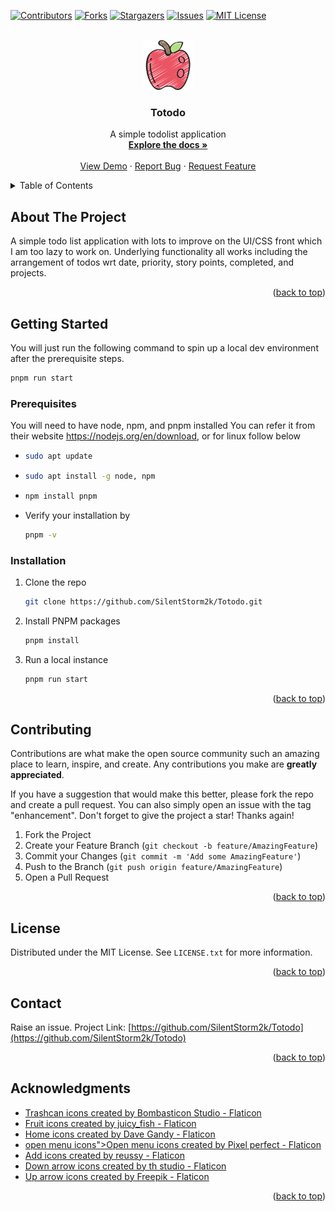<!-- Copyright notice for this README.md template -->

<!-- MIT License

Copyright (c) 2021 Othneil Drew

Permission is hereby granted, free of charge, to any person obtaining a copy
of this software and associated documentation files (the "Software"), to deal
in the Software without restriction, including without limitation the rights
to use, copy, modify, merge, publish, distribute, sublicense, and/or sell
copies of the Software, and to permit persons to whom the Software is
furnished to do so, subject to the following conditions:

The above copyright notice and this permission notice shall be included in all
copies or substantial portions of the Software.

THE SOFTWARE IS PROVIDED "AS IS", WITHOUT WARRANTY OF ANY KIND, EXPRESS OR
IMPLIED, INCLUDING BUT NOT LIMITED TO THE WARRANTIES OF MERCHANTABILITY,
FITNESS FOR A PARTICULAR PURPOSE AND NONINFRINGEMENT. IN NO EVENT SHALL THE
AUTHORS OR COPYRIGHT HOLDERS BE LIABLE FOR ANY CLAIM, DAMAGES OR OTHER
LIABILITY, WHETHER IN AN ACTION OF CONTRACT, TORT OR OTHERWISE, ARISING FROM,
OUT OF OR IN CONNECTION WITH THE SOFTWARE OR THE USE OR OTHER DEALINGS IN THE
SOFTWARE. -->

<a name="readme-top"></a>

<!-- PROJECT SHIELDS -->
<!--
*** I'm using markdown "reference style" links for readability.
*** Reference links are enclosed in brackets [ ] instead of parentheses ( ).
*** See the bottom of this document for the declaration of the reference variables
*** for contributors-url, forks-url, etc. This is an optional, concise syntax you may use.
*** https://www.markdownguide.org/basic-syntax/#reference-style-links
-->

[![Contributors][contributors-shield]][contributors-url]
[![Forks][forks-shield]][forks-url]
[![Stargazers][stars-shield]][stars-url]
[![Issues][issues-shield]][issues-url]
[![MIT License][license-shield]][license-url]

<!-- PROJECT LOGO -->
<br />
<div align="center">
  <a href="https://github.com/SilentStorm2k/Totodo">
    <img src="./src/assets/images/logo.png" alt="Logo" width="80" height="80">
  </a>

<h3 align="center">Totodo</h3>

  <p align="center">
    A simple todolist application 
    <br />
    <a href="https://github.com/SilentStorm2k/Totodo"><strong>Explore the docs »</strong></a>
    <br />
    <br />
    <a href="https://silentstorm2k.github.io/ToTodo/">View Demo</a>
    ·
    <a href="https://github.com/SilentStorm2k/Totodo/issues">Report Bug</a>
    ·
    <a href="https://github.com/SilentStorm2k/Totodo/issues">Request Feature</a>
  </p>
</div>

<!-- TABLE OF CONTENTS -->
<details>
  <summary>Table of Contents</summary>
  <ol>
    <li>
      <a href="#about-the-project">About The Project</a>
      <ul>
        <li><a href="#built-with">Built With</a></li>
      </ul>
    </li>
    <li>
      <a href="#getting-started">Getting Started</a>
      <ul>
        <li><a href="#prerequisites">Prerequisites</a></li>
        <li><a href="#installation">Installation</a></li>
      </ul>
    </li>
    <li><a href="#usage">Usage</a></li>
    <li><a href="#roadmap">Roadmap</a></li>
    <li><a href="#contributing">Contributing</a></li>
    <li><a href="#license">License</a></li>
    <li><a href="#contact">Contact</a></li>
    <li><a href="#acknowledgments">Acknowledgments</a></li>
  </ol>
</details>

<!-- ABOUT THE PROJECT -->

## About The Project

A simple todo list application with lots to improve on the UI/CSS front which I am too lazy to work on. Underlying functionality all works including the arrangement of todos wrt date, priority, story points, completed, and projects.

<p align="right">(<a href="#readme-top">back to top</a>)</p>

<!-- GETTING STARTED -->

## Getting Started

You will just run the following command to spin up a local dev environment after the prerequisite steps.

```sh
pnpm run start
```

### Prerequisites

You will need to have node, npm, and pnpm installed
You can refer it from their website https://nodejs.org/en/download, or for linux follow below

-   ```sh
    sudo apt update
    ```
-   ```sh
    sudo apt install -g node, npm
    ```
-   ```sh
    npm install pnpm
    ```
-   Verify your installation by
    ```sh
    pnpm -v
    ```

### Installation

1. Clone the repo
    ```sh
    git clone https://github.com/SilentStorm2k/Totodo.git
    ```
2. Install PNPM packages
    ```sh
    pnpm install
    ```
3. Run a local instance
    ```sh
    pnpm run start
    ```

<p align="right">(<a href="#readme-top">back to top</a>)</p>

<!-- CONTRIBUTING -->

## Contributing

Contributions are what make the open source community such an amazing place to learn, inspire, and create. Any contributions you make are **greatly appreciated**.

If you have a suggestion that would make this better, please fork the repo and create a pull request. You can also simply open an issue with the tag "enhancement".
Don't forget to give the project a star! Thanks again!

1. Fork the Project
2. Create your Feature Branch (`git checkout -b feature/AmazingFeature`)
3. Commit your Changes (`git commit -m 'Add some AmazingFeature'`)
4. Push to the Branch (`git push origin feature/AmazingFeature`)
5. Open a Pull Request

<p align="right">(<a href="#readme-top">back to top</a>)</p>

<!-- LICENSE -->

## License

Distributed under the MIT License. See `LICENSE.txt` for more information.

<p align="right">(<a href="#readme-top">back to top</a>)</p>

<!-- CONTACT -->

## Contact

Raise an issue.
Project Link: [https://github.com/SilentStorm2k/Totodo](https://github.com/SilentStorm2k/Totodo)

<p align="right">(<a href="#readme-top">back to top</a>)</p>

<!-- ACKNOWLEDGMENTS -->

## Acknowledgments

-   [Trashcan icons created by Bombasticon Studio - Flaticon](https://www.flaticon.com/free-icons/trashcan")
-   [Fruit icons created by juicy_fish - Flaticon](https://www.flaticon.com/free-icons/fruit)
-   [Home icons created by Dave Gandy - Flaticon](https://www.flaticon.com/free-icons/home")
-   [open menu icons">Open menu icons created by Pixel perfect - Flaticon](https://www.flaticon.com/free-icons/open-menu")
-   [Add icons created by reussy - Flaticon](https://www.flaticon.com/free-icons/add")
-   [Down arrow icons created by th studio - Flaticon](https://www.flaticon.com/free-icons/up-arrow")
-   [Up arrow icons created by Freepik - Flaticon](https://www.flaticon.com/free-icons/down-arrow")

<p align="right">(<a href="#readme-top">back to top</a>)</p>

<!-- MARKDOWN LINKS & IMAGES -->
<!-- https://www.markdownguide.org/basic-syntax/#reference-style-links -->

[contributors-shield]: https://img.shields.io/github/contributors/SilentStorm2k/Totodo.svg?style=for-the-badge
[contributors-url]: https://github.com/SilentStorm2k/Totodo/graphs/contributors
[forks-shield]: https://img.shields.io/github/forks/SilentStorm2k/Totodo.svg?style=for-the-badge
[forks-url]: https://github.com/SilentStorm2k/Totodo/network/members
[stars-shield]: https://img.shields.io/github/stars/SilentStorm2k/Totodo.svg?style=for-the-badge
[stars-url]: https://github.com/SilentStorm2k/Totodo/stargazers
[issues-shield]: https://img.shields.io/github/issues/SilentStorm2k/Totodo.svg?style=for-the-badge
[issues-url]: https://github.com/SilentStorm2k/Totodo/issues
[license-shield]: https://img.shields.io/github/license/SilentStorm2k/Totodo.svg?style=for-the-badge
[license-url]: https://github.com/SilentStorm2k/Totodo/blob/main/LICENSE.txt
[linkedin-shield]: https://img.shields.io/badge/-LinkedIn-black.svg?style=for-the-badge&logo=linkedin&colorB=555
[linkedin-url]: https://linkedin.com/in/linkedin_username
[product-screenshot]: images/screenshot.png
[Next.js]: https://img.shields.io/badge/next.js-000000?style=for-the-badge&logo=nextdotjs&logoColor=white
[Next-url]: https://nextjs.org/
[React.js]: https://img.shields.io/badge/React-20232A?style=for-the-badge&logo=react&logoColor=61DAFB
[React-url]: https://reactjs.org/
[Vue.js]: https://img.shields.io/badge/Vue.js-35495E?style=for-the-badge&logo=vuedotjs&logoColor=4FC08D
[Vue-url]: https://vuejs.org/
[Angular.io]: https://img.shields.io/badge/Angular-DD0031?style=for-the-badge&logo=angular&logoColor=white
[Angular-url]: https://angular.io/
[Svelte.dev]: https://img.shields.io/badge/Svelte-4A4A55?style=for-the-badge&logo=svelte&logoColor=FF3E00
[Svelte-url]: https://svelte.dev/
[Laravel.com]: https://img.shields.io/badge/Laravel-FF2D20?style=for-the-badge&logo=laravel&logoColor=white
[Laravel-url]: https://laravel.com
[Bootstrap.com]: https://img.shields.io/badge/Bootstrap-563D7C?style=for-the-badge&logo=bootstrap&logoColor=white
[Bootstrap-url]: https://getbootstrap.com
[JQuery.com]: https://img.shields.io/badge/jQuery-0769AD?style=for-the-badge&logo=jquery&logoColor=white
[JQuery-url]: https://jquery.com
